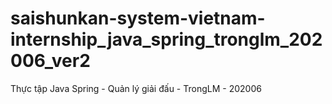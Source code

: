 # saishunkan-system-vietnam-internship_java_spring_tronglm_202006_ver2
Thực tập Java Spring - Quản lý giải đấu - TrongLM - 202006
